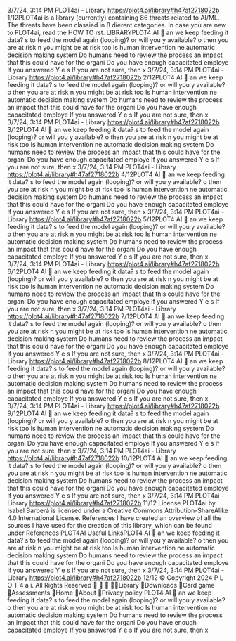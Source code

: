 3/7/24, 3:14 PM PLOT4ai - Library
https://plot4.ai/library#h47af2718022b 1/12PLOT4ai is a library (currently) containing 86 threats related to
AI/ML. The threats have been classi ed in 8 di erent categories.
In case you are new to PLOT4ai, read the HOW TO  rst.
LIBRARYPLOT4
AI 
an we keep feeding it data?
s to feed the model again (looping)? or will you
 y available?
o then you are at risk
 n you might be at risk too
Is human intervention ne
automatic decision making
system
Do humans need to review the process an
impact that this could have for the organi
Do you have enough capacitated employe
If you answered Y e s
If you are not sure, then
x
3/7/24, 3:14 PM PLOT4ai - Library
https://plot4.ai/library#h47af2718022b 2/12PLOT4
AI 
an we keep feeding it data?
s to feed the model again (looping)? or will you
 y available?
o then you are at risk
 n you might be at risk too
Is human intervention ne
automatic decision making
system
Do humans need to review the process an
impact that this could have for the organi
Do you have enough capacitated employe
If you answered Y e s
If you are not sure, then
x
3/7/24, 3:14 PM PLOT4ai - Library
https://plot4.ai/library#h47af2718022b 3/12PLOT4
AI 
an we keep feeding it data?
s to feed the model again (looping)? or will you
 y available?
o then you are at risk
 n you might be at risk too
Is human intervention ne
automatic decision making
system
Do humans need to review the process an
impact that this could have for the organi
Do you have enough capacitated employe
If you answered Y e s
If you are not sure, then
x
3/7/24, 3:14 PM PLOT4ai - Library
https://plot4.ai/library#h47af2718022b 4/12PLOT4
AI 
an we keep feeding it data?
s to feed the model again (looping)? or will you
 y available?
o then you are at risk
 n you might be at risk too
Is human intervention ne
automatic decision making
system
Do humans need to review the process an
impact that this could have for the organi
Do you have enough capacitated employe
If you answered Y e s
If you are not sure, then
x
3/7/24, 3:14 PM PLOT4ai - Library
https://plot4.ai/library#h47af2718022b 5/12PLOT4
AI 
an we keep feeding it data?
s to feed the model again (looping)? or will you
 y available?
o then you are at risk
 n you might be at risk too
Is human intervention ne
automatic decision making
system
Do humans need to review the process an
impact that this could have for the organi
Do you have enough capacitated employe
If you answered Y e s
If you are not sure, then
x
3/7/24, 3:14 PM PLOT4ai - Library
https://plot4.ai/library#h47af2718022b 6/12PLOT4
AI 
an we keep feeding it data?
s to feed the model again (looping)? or will you
 y available?
o then you are at risk
 n you might be at risk too
Is human intervention ne
automatic decision making
system
Do humans need to review the process an
impact that this could have for the organi
Do you have enough capacitated employe
If you answered Y e s
If you are not sure, then
x
3/7/24, 3:14 PM PLOT4ai - Library
https://plot4.ai/library#h47af2718022b 7/12PLOT4
AI 
an we keep feeding it data?
s to feed the model again (looping)? or will you
 y available?
o then you are at risk
 n you might be at risk too
Is human intervention ne
automatic decision making
system
Do humans need to review the process an
impact that this could have for the organi
Do you have enough capacitated employe
If you answered Y e s
If you are not sure, then
x
3/7/24, 3:14 PM PLOT4ai - Library
https://plot4.ai/library#h47af2718022b 8/12PLOT4
AI 
an we keep feeding it data?
s to feed the model again (looping)? or will you
 y available?
o then you are at risk
 n you might be at risk too
Is human intervention ne
automatic decision making
system
Do humans need to review the process an
impact that this could have for the organi
Do you have enough capacitated employe
If you answered Y e s
If you are not sure, then
x
3/7/24, 3:14 PM PLOT4ai - Library
https://plot4.ai/library#h47af2718022b 9/12PLOT4
AI 
an we keep feeding it data?
s to feed the model again (looping)? or will you
 y available?
o then you are at risk
 n you might be at risk too
Is human intervention ne
automatic decision making
system
Do humans need to review the process an
impact that this could have for the organi
Do you have enough capacitated employe
If you answered Y e s
If you are not sure, then
x
3/7/24, 3:14 PM PLOT4ai - Library
https://plot4.ai/library#h47af2718022b 10/12PLOT4
AI 
an we keep feeding it data?
s to feed the model again (looping)? or will you
 y available?
o then you are at risk
 n you might be at risk too
Is human intervention ne
automatic decision making
system
Do humans need to review the process an
impact that this could have for the organi
Do you have enough capacitated employe
If you answered Y e s
If you are not sure, then
x
3/7/24, 3:14 PM PLOT4ai - Library
https://plot4.ai/library#h47af2718022b 11/12
License
PLOT4ai by Isabel Barberá is licensed under a Creative Commons
Attribution-ShareAlike 4.0 International License.
References
I have created an overview of all the sources I have used for the
creation of this library, which can be found under References
PLOT4AI
Useful LinksPLOT4
AI 
an we keep feeding it data?
s to feed the model again (looping)? or will you
 y available?
o then you are at risk
 n you might be at risk too
Is human intervention ne
automatic decision making
system
Do humans need to review the process an
impact that this could have for the organi
Do you have enough capacitated employe
If you answered Y e s
If you are not sure, then
x
3/7/24, 3:14 PM PLOT4ai - Library
https://plot4.ai/library#h47af2718022b 12/12
© Copyright 2024 P L O T 4 a i. All Rights Reserved
   Library
Downloads
Card game
Assessments
Home
About
Privacy policy PLOT4
AI 
an we keep feeding it data?
s to feed the model again (looping)? or will you
 y available?
o then you are at risk
 n you might be at risk too
Is human intervention ne
automatic decision making
system
Do humans need to review the process an
impact that this could have for the organi
Do you have enough capacitated employe
If you answered Y e s
If you are not sure, then
x

